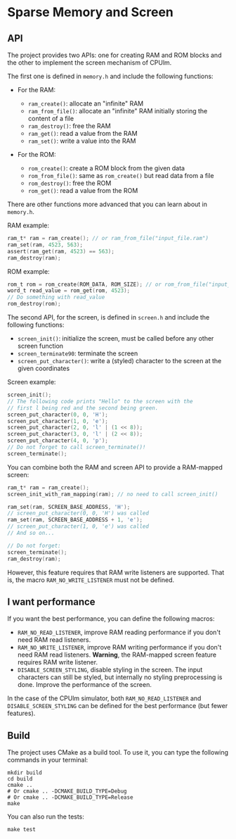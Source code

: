 # Sparse Memory and Screen

## API

The project provides two APIs: one for creating RAM and ROM blocks and the other to implement the screen mechanism of
CPUlm.

The first one is defined in `memory.h` and include the following functions:

- For the RAM:
    - `ram_create()`: allocate an "infinite" RAM
    - `ram_from_file()`: allocate an "infinite" RAM initially storing the content of a file
    - `ram_destroy()`: free the RAM
    - `ram_get()`: read a value from the RAM
    - `ram_set()`: write a value into the RAM

- For the ROM:
    - `rom_create()`: create a ROM block from the given data
    - `rom_from_file()`: same as `rom_create()` but read data from a file
    - `rom_destroy()`: free the ROM
    - `rom_get()`: read a value from the ROM

There are other functions more advanced that you can learn about in `memory.h`.

RAM example:

```c
ram_t* ram = ram_create(); // or ram_from_file("input_file.ram")
ram_set(ram, 4523, 563);
assert(ram_get(ram, 4523) == 563);
ram_destroy(ram);
```

ROM example:

```c
rom_t rom = rom_create(ROM_DATA, ROM_SIZE); // or rom_from_file("input_file.rom")
word_t read_value = rom_get(rom, 4523);
// Do something with read_value
rom_destroy(rom);
```

The second API, for the screen, is defined in `screen.h` and include the following functions:

- `screen_init()`: initialize the screen, must be called before any other screen function
- `screen_terminate90`: terminate the screen
- `screen_put_character()`: write a (styled) character to the screen at the given coordinates

Screen example:

```c
screen_init();
// The following code prints "Hello" to the screen with the
// first l being red and the second being green.
screen_put_character(0, 0, 'H');
screen_put_character(1, 0, 'e');
screen_put_character(2, 0, 'l' | (1 << 8));
screen_put_character(3, 0, 'l' | (2 << 8));
screen_put_character(4, 0, 'p');
// Do not forget to call screen_terminate()!
screen_terminate();
```

You can combine both the RAM and screen API to provide a RAM-mapped screen:

```c
ram_t* ram = ram_create();
screen_init_with_ram_mapping(ram); // no need to call screen_init()

ram_set(ram, SCREEN_BASE_ADDRESS, 'H');
// screen_put_character(0, 0, 'H') was called
ram_set(ram, SCREEN_BASE_ADDRESS + 1, 'e');
// screen_put_character(1, 0, 'e') was called
// And so on...

// Do not forget:
screen_terminate();
ram_destroy(ram);
```

However, this feature requires that RAM write listeners are supported. That is,
the macro `RAM_NO_WRITE_LISTENER` must not be defined.

## I want performance

If you want the best performance, you can define the following macros:

- `RAM_NO_READ_LISTENER`, improve RAM reading performance if you don't need RAM read listeners.
- `RAM_NO_WRITE_LISTENER`, improve RAM writing performance if you don't need RAM read listeners.
  **Warning**, the RAM-mapped screen feature requires RAM write listener.
- `DISABLE_SCREEN_STYLING`, disable styling in the screen. The input characters can still be styled,
  but internally no styling preprocessing is done. Improve the performance of the screen.

In the case of the CPUlm simulator, both `RAM_NO_READ_LISTENER` and `DISABLE_SCREEN_STYLING` can
be defined for the best performance (but fewer features).

## Build

The project uses CMake as a build tool. To use it, you can type the following commands in your terminal:

```shell
mkdir build
cd build
cmake ..
# Or cmake .. -DCMAKE_BUILD_TYPE=Debug
# Or cmake .. -DCMAKE_BUILD_TYPE=Release
make
```

You can also run the tests:

```
make test
```
